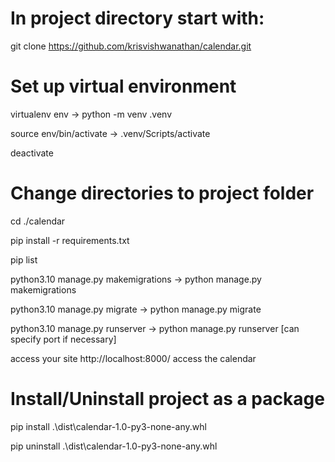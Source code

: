 # In project directory start with: 
git clone https://github.com/krisvishwanathan/calendar.git

# Set up virtual environment
virtualenv env -> python -m venv .venv

source env/bin/activate -> .venv/Scripts/activate

deactivate

# Change directories to project folder
cd ./calendar

pip install -r requirements.txt

pip list

python3.10 manage.py makemigrations -> python manage.py makemigrations

python3.10 manage.py migrate -> python manage.py migrate

python3.10 manage.py runserver -> python manage.py runserver [can specify port if necessary]

access your site http://localhost:8000/ access the calendar

# Install/Uninstall project as a package
pip install .\dist\calendar-1.0-py3-none-any.whl

pip uninstall .\dist\calendar-1.0-py3-none-any.whl